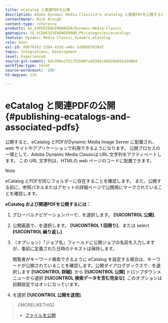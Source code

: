 ```yaml
---
title: eCatalog と関連PDFの公開
description: Adobe Dynamic Media Classicから eCatalog と関連PDFを公開する方法を説明します。
contentOwner: Rick Brough
content-type: reference
products: SG_EXPERIENCEMANAGER/Dynamic-Media-Classic
geptopics: SG_SCENESEVENONDEMAND_PK/categories/ecatalogs
feature: Dynamic Media Classic,Viewers,eCatalog
role: User
exl-id: 00b70162-2394-433d-a46c-1d90667030af
topic: Integrations, Development
level: Experienced
source-git-commit: 8dc990a1fb1355b00fa4839e14b92bb6562d40b4
workflow-type: tm+mt
source-wordcount: '195'
ht-degree: 13%

---
```


# eCatalog と関連PDFの公開{#publishing-ecatalogs-and-associated-pdfs}

公開すると、eCatalog とPDFがDynamic Media Image Server に配置され、web サイトやアプリケーションで利用できるようになります。 公開プロセスの一環として、Adobe Dynamic Media Classicは URL 文字列をアクティベートします。 この URL 文字列は、HTMLの web ページのコードに配置できます。

>[!NOTE]
>
>eCatalog とPDFが同じフォルダーに存在することを確認します。 また、公開する前に、参照パネルまたはアセットの詳細ページで公開用にマークされていることを確認します。

**eCatalog および関連PDFを公開するには：**

1. グローバルナビゲーションバーで、を選択します。 **[!UICONTROL 公開]**.
1. 公開画面で、を選択します。 **[!UICONTROL 1 回限り]**、または select **[!UICONTROL 繰り返し]**.
1. （オプション）「ジョブ名」フィールドに公開ジョブの名前を入力しますが、事前に定義された日時のテキストは保持します。

   閲覧者がキーワード検索できるように eCatalog を設定する場合は、キーワードが公開されていることを確認します。公開ダイアログボックスで、を選択します **[!UICONTROL 詳細]**. から **[!UICONTROL 公開]** ドロップダウンメニューから選択 **[!UICONTROL 検索データを含む完全な]**. このオプションは初期設定ではオンになっています。

1. を選択 **[!UICONTROL 公開を送信]**.

>[!MORELIKETHIS]
>
>* [ファイルを公開](publishing-files.md)

